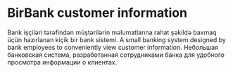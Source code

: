# BirBank customer information
Bank işçiləri tərəfindən müştərilərin məlumatlarına rahat şəkildə baxmaq üçün hazırlanan kiçik bir bank sistemi.
A small banking system designed by bank employees to conveniently view customer information.
Небольшая банковская система, разработанная сотрудниками банка для удобного просмотра информации о клиентах.
